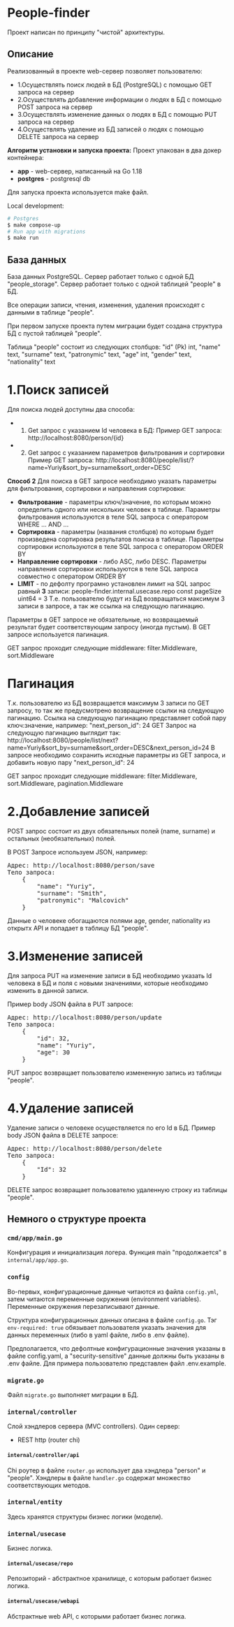 # People-finder

Проект написан по принципу "чистой" архитектуры.

## Описание
Реализованный в проекте web-сервер позволяет пользователю:
- 1.Осуществлять поиск людей в БД (PostgreSQL) с помощью GET запроса на сервер
- 2.Осуществлять добавление информации о людях в БД с помощью POST запроса на сервер
- 3.Осуществлять изменение данных о людях в БД с помощью PUT запроса на сервер
- 4.Осуществлять удаление из БД записей о людях с помощью DELETE запроса на сервер

__Алгоритм установки и запуска проекта:__
Проект упакован в два докер контейнера:
- **app** - web-сервер, написанный на Go 1.18
- **postgres** - postgresql db

Для запуска проекта используется make файл.

Local development:
```sh
# Postgres
$ make compose-up
# Run app with migrations
$ make run
```

## База данных
База данных PostgreSQL.
Сервер работает только с одной БД "people_storage".
Сервер работает только с одной таблицей "people" в БД.

Все операции записи, чтения, изменения, удаления происходят с данными в таблице "people".

При первом запуске проекта путем миграции будет создана структура БД с пустой таблицей "people".

Таблица "people" состоит из следующих столбцов:
"id" (Pk) int, "name" text, "surname" text, "patronymic" text, "age" int, "gender" text, "nationality" text

# 1.Поиск записей
Для поиска людей доступны два способа:
- 1. Get запрос с указанием Id человека в БД:
Пример GET запроса: http://localhost:8080/person/{id}

- 2. Get запрос с указанием параметров фильтрования и сортировки
Пример GET запроса: http://localhost:8080/people/list/?name=Yuriy&sort_by=surname&sort_order=DESC

**Способ 2**
Для поиска в GET запросе необходимо указать параметры для фильтрования, сортировки и направления сортировки:
- **Фильтрование** - параметры ключ/значение, по которым можно определить одного или нескольких человек в таблице.
Параметры фильтрования используются в теле SQL запроса с оператором WHERE ... AND ...
- **Сортировка** - параметры (названия столбцов) по которым будет произведена сортировка результатов поиска в таблице.
Параметры сортировки используются в теле SQL запроса с оператором ORDER BY
- **Направление сортировки** - либо ASC, либо DESC.
Параметры направления сортировки используются в теле SQL запроса совместно с оператором ORDER BY
- **LIMIT** - по дефолту програмно установлен лимит на SQL запрос равный **3** записи: people-finder.internal.usecase.repo const pageSize uint64 = 3
Т.е. пользователю будут из БД возвращаться максимум 3 записи в запросе, а так же ссылка на следующую пагинацию.

Параметры в GET запросе не обязательные, но возвращаемый результат будет соответствующим запросу (иногда пустым).
В GET запросе используется пагинация.

GET запрос проходит следующие middleware: filter.Middleware, sort.Middleware

# Пагинация
Т.к. пользователю из БД возвращается максимум 3 записи по GET запросу, то так же предусмотрено возвращение ссылки на следующую пагинацию.
Ссылка на следующую пагинацию представляет собой пару ключ:значение, например: "next_person_id": 24
GET Запрос на следующую пагинацию выглядит так: http://localhost:8080/people/list/next?name=Yuriy&sort_by=surname&sort_order=DESC&next_person_id=24
В запросе необходимо сохранить исходные параметры из GET запроса, и добавить новую пару "next_person_id": 24

GET запрос проходит следующие middleware: filter.Middleware, sort.Middleware, pagination.Middleware

# 2.Добавление записей
POST запрос состоит из двух обязательных полей (name, surname) и остальных (необязательных) полей.

В POST Запросе используем JSON, например:
<pre>
Адрес: http://localhost:8080/person/save
Тело запроса:
    {
        "name": "Yuriy",
        "surname": "Smith",
        "patronymic": "Malcovich"
    }
</pre>

Данные о человеке обогащаются полями age, gender, nationality из открытх API и попадает в таблицу БД "people".

# 3.Изменение записей
Для запроса PUT на изменение записи в БД необходимо указать Id человека в БД и поля с новыми значениями, которые необходимо изменить в данной записи.

Пример body JSON файла в PUT запросе:
<pre>
Адрес: http://localhost:8080/person/update
Тело запроса:
    {
        "id": 32,
        "name": "Yuriy",
        "age": 30
    }
</pre>

PUT запрос возвращает пользователю измененную запись из таблицы "people".

# 4.Удаление записей
Удаление записи о человеке осуществляется по его Id в БД.
Пример body JSON файла в DELETE запросе:
<pre>
Адрес: http://localhost:8080/person/delete
Тело запроса:
    {
        "Id": 32
    }
</pre>

DELETE запрос возвращает пользователю удаленную строку из таблицы "people".

## Немного о структуре проекта
### `cmd/app/main.go`
Конфигурация и инициализация логера. Функция main "продолжается" в `internal/app/app.go`.

### `config`
Во-первых, конфигурационные данные читаются из файла `config.yml`, затем читаются переменные окружения (environment variables). Переменные окружения перезаписывают данные.

Структура конфигурационных данных описана в файле `config.go`.
Тэг `env-required: true` обязывает пользователя указать значения для данных переменных (либо в yaml файле, либо в .env файле).

Предполагается, что дефолтные конфигурационные значения указаны в файле config.yaml, а "security-sensitive" данные должны быть указаны в .env файле. Для примера пользователю представлен файл .env.example.

### `migrate.go`
Файл `migrate.go` выполняет миграции в БД.

### `internal/controller`
Слой хэндлеров сервера (MVC controllers). Один сервер:
- REST http (router chi)

#### `internal/controller/api`
Chi роутер в файле `router.go` использует два хэндлера "person" и "people".
Хэндлеры в файле `handler.go` содержат множество соответствующих методов.

### `internal/entity`
Здесь хранятся структуры бизнес логики (модели).

### `internal/usecase`
Бизнес логика.

#### `internal/usecase/repo`
Репозиторий - абстрактное хранилище, с которым работает бизнес логика.

#### `internal/usecase/webapi`
Абстрактные web API, с которыми работает бизнес логика.
